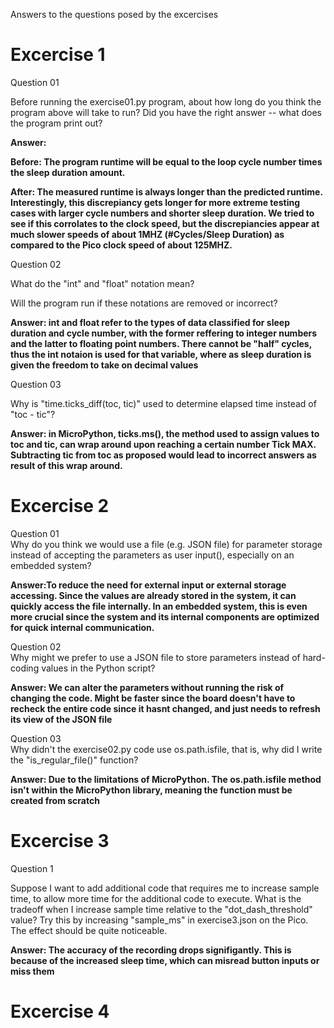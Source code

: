 Answers to the questions posed by the excercises

<h1>Excercise 1</h1>

Question 01  

Before running the exercise01.py program, about how long do you think the program above will take to run? Did you have the right answer -- what does the program print out?

<b>Answer:  

Before: The program runtime will be equal to the loop cycle number times the sleep duration amount.  

After: The measured runtime is always longer than the predicted runtime. Interestingly, this discrepiancy gets longer for more extreme testing cases with larger cycle numbers and shorter sleep duration. We tried to see if this corrolates to the clock speed, but the discrepiancies appear at much slower speeds of about 1MHZ (#Cycles/Sleep Duration) as compared to the Pico clock speed of about 125MHZ.
</b>

Question 02

What do the "int" and "float" notation mean?

Will the program run if these notations are removed or incorrect?  

<b>Answer: int and float refer to the types of data classified for sleep duration and cycle number, with the former reffering to integer numbers and the latter to floating point numbers. There cannot be "half" cycles, thus the int notaion is used for that variable, where as sleep duration is given the freedom to take on decimal values</b>


Question 03  

Why is "time.ticks_diff(toc, tic)" used to determine elapsed time instead of "toc - tic"?  

<b>Answer: in MicroPython, ticks.ms(), the method used to assign values to toc and tic, can wrap around upon reaching a certain number Tick MAX. Subtracting tic from toc as proposed would lead to incorrect answers as result of this wrap around.</b>

<h1>Excercise 2</h1>

Question 01  
Why do you think we would use a file (e.g. JSON file) for parameter storage instead of accepting the parameters as user input(), especially on an embedded system?  

<b>Answer:To reduce the need for external input or external storage accessing. Since the values are already stored in the system, it can quickly access the file internally. In an embedded system, this is even more crucial since the system and its internal components are optimized for quick internal communication.</b>

Question 02  
Why might we prefer to use a JSON file to store parameters instead of hard-coding values in the Python script?  

<b>Answer: We can alter the parameters without running the risk of changing the code. Might be faster since the board doesn't have to recheck the entire code since it hasnt changed, and just needs to refresh its view of the JSON file</b>

Question 03  
Why didn't the exercise02.py code use os.path.isfile, that is, why did I write the "is_regular_file()" function?

<b>Answer: Due to the limitations of MicroPython. The os.path.isfile method isn't within the MicroPython library, meaning the function must be created from scratch</b>

<h1>Excercise 3</h1>  

Question 1   

Suppose I want to add additional code that requires me to increase sample time, to allow more time for the additional code to execute. What is the tradeoff when I increase sample time relative to the "dot_dash_threshold" value? Try this by increasing "sample_ms" in exercise3.json on the Pico. The effect should be quite noticeable. 

<b>Answer: The accuracy of the recording drops signifigantly. This is because of the increased sleep time, which can misread button inputs or miss them</b>

<h1>Excercise 4</h1>  

